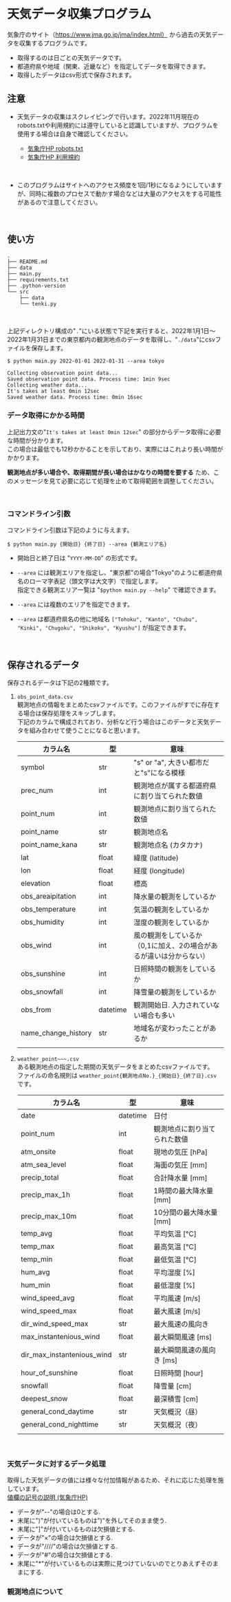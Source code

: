 # 天気データ収集プログラム

気象庁のサイト（https://www.jma.go.jp/jma/index.html） から過去の天気データを収集するプログラムです。

* 取得するのは日ごとの天気データです。
* 都道府県や地域（関東、近畿など）を指定してデータを取得できます。
* 取得したデータはcsv形式で保存されます。

## 注意
* 天気データの収集はスクレイピングで行います。2022年11月現在のrobots.txtや利用規約には遵守していると認識していますが、プログラムを使用する場合は自身で確認してください。

  * [気象庁HP robots.txt](https://www.jma.go.jp/robots.txt)
  * [気象庁HP 利用規約](https://www.jma.go.jp/jma/kishou/info/coment.html)

<br>

* このプログラムはサイトへのアクセス頻度を1回/1秒になるようにしていますが、同時に複数のプロセスで動かす場合などは大量のアクセスをする可能性があるので注意してください。

<br>

## 使い方

```
.
├── README.md
├── data
├── main.py
├── requirements.txt
├── .python-version
└── src
    ├── data
    └── tenki.py
```

<br>

上記ディレクトリ構成の"`.`"にいる状態で下記を実行すると、2022年1月1日～2022年1月31日までの東京都内の観測地点のデータを取得し、"`./data`"にcsvファイルを保存します。

```
$ python main.py 2022-01-01 2022-01-31 --area tokyo

Collecting observation point data...
Saved observation point data. Process time: 1min 9sec
Collecting weather data...
It's takes at least 0min 12sec
Saved weather data. Process time: 0min 16sec
```

### データ取得にかかる時間
上記出力文の"`It's takes at least 0min 12sec`" の部分からデータ取得に必要な時間が分かります。  
この場合は最低でも12秒かかることを示しており、実際にはこれより長い時間がかかります。

__観測地点が多い場合や、取得期間が長い場合はかなりの時間を要する__ ため、このメッセージを見て必要に応じて処理を止めて取得範囲を調整してください。

<br>


### コマンドライン引数
コマンドライン引数は下記のように与えます。

```
$ python main.py {開始日} {終了日} --area {観測エリア名}
```

* 開始日と終了日は "`YYYY-MM-DD`" の形式です。  
* `--area` には観測エリアを指定し、"東京都"の場合"Tokyo"のように都道府県名のローマ字表記（頭文字は大文字）で指定します。  
  指定できる観測エリア一覧は "`$python main.py --help`" で確認できます。  

* `--area` には複数のエリアを指定できます。  
* `--area` は都道府県名の他に地域名 `["Tohoku", "Kanto", "Chubu", "Kinki", "Chugoku", "Shikoku", "Kyushu"]` が指定できます。

<br>

## 保存されるデータ
保存されるデータは下記の2種類です。  

1. `obs_point_data.csv`  
  観測地点の情報をまとめたcsvファイルです。このファイルがすでに存在する場合は保存処理をスキップします。  
  下記のカラムで構成されており、分析など行う場合はこのデータと天気データを組み合わせて使うことになると思います。  

    |       カラム名        |    型    |                                  意味                                  |
    | --------------------- | -------- | ---------------------------------------------------------------------- |
    | symbol              | str      | "s" or "a", 大きい都市だと"s"になる模様                                |
    | prec_num            | int      | 観測地点が属する都道府県に割り当てられた数値                           |
    | point_num           | int      | 観測地点に割り当てられた数値                                           |
    | point_name          | str      | 観測地点名                                                             |
    | point_name_kana     | str      | 観測地点名 (カタカナ)                                                  |
    | lat                 | float    | 緯度 (latitude)                                                        |
    | lon                 | float    | 経度 (longitude)                                                       |
    | elevation           | float    | 標高                                                                   |
    | obs_areaipitation   | int      | 降水量の観測をしているか                                             |
    | obs_temperature     | int      | 気温の観測をしているか                                               |
    | obs_humidity        | int      | 湿度の観測をしているか                                               |
    | obs_wind            | int      | 風の観測をしているか （0,1に加え、2の場合があるが違いは分からない） |
    | obs_sunshine        | int      | 日照時間の観測をしているか                                           |
    | obs_snowfall        | int      | 降雪量の観測をしているか                                             |
    | obs_from            | datetime | 観測開始日. 入力されていない場合も多い                                 |
    | name_change_history | str      | 地域名が変わったことがあるか                                           |
    |                       |          |                                                                        |

2. `weather_point~~~.csv`  
  ある観測地点の指定した期間の天気データをまとめたcsvファイルです。  
  ファイルの命名規則は `weather_point{観測地点No.}_{開始日}_{終了日}.csv` です。  

   |          カラム名          |    型    |             意味             |
   | -------------------------- | -------- | ---------------------------- |
   | date                       | datetime | 日付                         |
   | point_num                  | int      | 観測地点に割り当てられた数値 |
   | atm_onsite                 | float    | 現地の気圧 [hPa]             |
   | atm_sea_level              | float    | 海面の気圧 [mm]              |
   | precip_total               | float    | 合計降水量 [mm]              |
   | precip_max_1h              | float    | 1時間の最大降水量 [mm]       |
   | precip_max_10m             | float    | 10分間の最大降水量 [mm]      |
   | temp_avg                   | float    | 平均気温 [℃]                 |
   | temp_max                   | float    | 最高気温 [℃]                 |
   | temp_min                   | float    | 最低気温 [℃]                 |
   | hum_avg                    | float    | 平均湿度 [%]                 |
   | hum_min                    | float    | 最低湿度 [%]                 |
   | wind_speed_avg             | float    | 平均風速 [m/s]               |
   | wind_speed_max             | float    | 最大風速 [m/s]               |
   | dir_wind_speed_max         | str      | 最大風速の風向き             |
   | max_instantenious_wind     | float    | 最大瞬間風速 [ms]            |
   | dir_max_instantenious_wind | str      | 最大瞬間風速の風向き [ms]    |
   | hour_of_sunshine           | float    | 日照時間 [hour]              |
   | snowfall                   | float    | 降雪量 [cm]                  |
   | deepest_snow               | float    | 最深積雪 [cm]                |
   | general_cond_daytime       | str      | 天気概況（昼）               |
   | general_cond_nighttime     | str      | 天気概況（夜）               |
   |                            |          |                              |

<br>

### 天気データに対するデータ処理

取得した天気データの値には様々な付加情報があるため、それに応じた処理を施しています。  
[値欄の記号の説明 (気象庁HP)](https://www.data.jma.go.jp/obd/stats/data/mdrr/man/remark.html)  
  
* データが"--"の場合は0とする.
* 末尾に")"が付いているものは")"を外してそのまま使う.
* 末尾に"]"が付いているものは欠損値とする.
* データが"×"の場合は欠損値とする.
* データが"////"の場合は欠損値とする.
* データが"#"の場合は欠損値とする.
* 末尾に"*"が付いているものは実際に見つけていないのでとりあえずそのままにする.

### 観測地点について